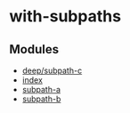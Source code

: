# with-subpaths

## Modules

- [deep/subpath-c](deep/subpath-c.md)
- [index](index.md)
- [subpath-a](subpath-a.md)
- [subpath-b](subpath-b.md)
